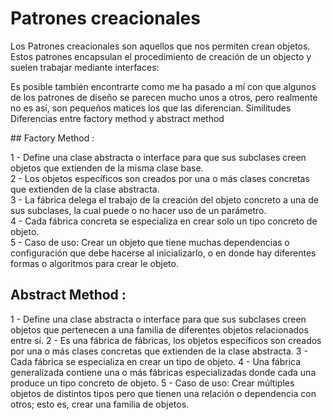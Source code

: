 # Patrones creacionales

Los Patrones creacionales son aquellos que nos permiten crean objetos. Estos patrones encapsulan el procedimiento de creación de un objecto y suelen trabajar mediante interfaces:

Es posible también encontrarte como me ha pasado a mí con que algunos de los patrones de diseño se parecen mucho unos a otros, pero realmente no es así, son pequeños matices los que las diferencian.
Similitudes
Diferencias entre factory method y abstract method

## Factory Method :

1 - Define una clase abstracta o interface para que sus subclases creen objetos que extienden de la misma clase base.\
2 - Los objetos específicos son creados por una o más clases concretas que extienden de la clase abstracta. \
3 - La fábrica delega el trabajo de la creación del objeto concreto a una de sus subclases, la cual puede o no hacer uso de un parámetro. \
4 - Cada fábrica concreta se especializa en crear solo un tipo concreto de objeto. \
5 - Caso de uso: Crear un objeto que tiene muchas dependencias o configuración que debe hacerse al inicializarlo, o en donde hay diferentes formas o algoritmos para crear le objeto.

## Abstract Method :

1 - Define una clase abstracta o interface para que sus subclases creen objetos que pertenecen a una familia de diferentes objetos relacionados entre sí.
2 - Es una fábrica de fábricas, los objetos específicos son creados por una o más clases concretas que extienden de la clase abstracta.
3 - Cada fábrica se especializa en crear un tipo de objeto.
4 - Una fábrica generalizada contiene una o más fábricas especializadas donde cada una produce un tipo concreto de objeto.
5 - Caso de uso: Crear múltiples objetos de distintos tipos pero que tienen una relación o dependencia con otros; esto es, crear una familia de objetos.



